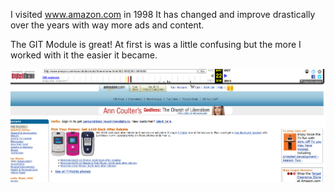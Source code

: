 I visited www.amazon.com in 1998
It has changed and improve drastically over the years with way more ads and content. 

The GIT Module is great! At first is was a little confusing but the more I worked with it the easier it became.

  ![wayback.png](./images/wayback.png)
